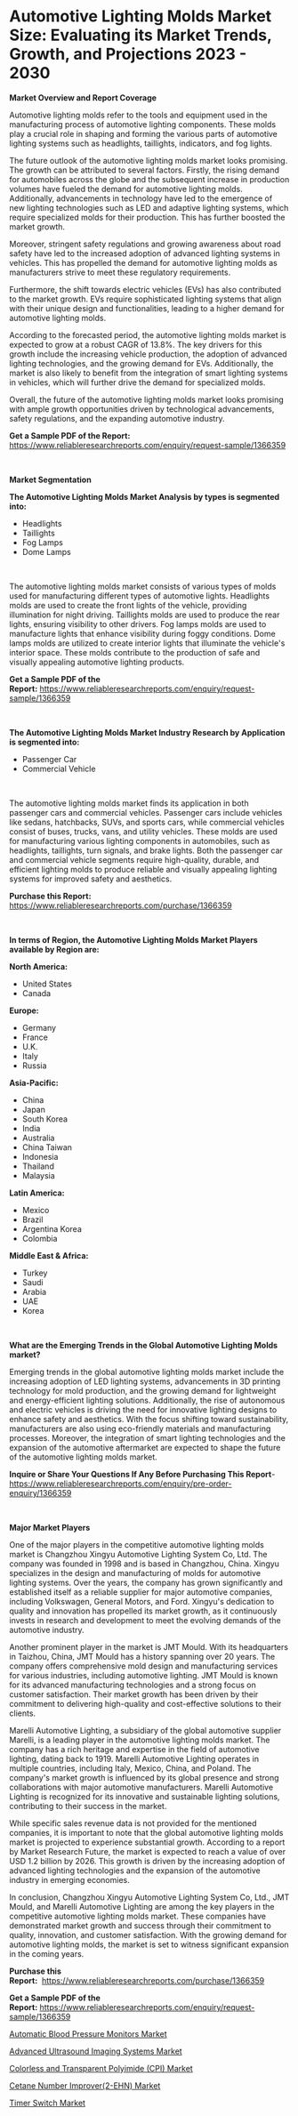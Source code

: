 <p><h1>Automotive Lighting Molds Market Size: Evaluating its Market Trends, Growth, and Projections 2023 - 2030</h1></p><p><strong>Market Overview and Report Coverage</strong></p>
<p><p>Automotive lighting molds refer to the tools and equipment used in the manufacturing process of automotive lighting components. These molds play a crucial role in shaping and forming the various parts of automotive lighting systems such as headlights, taillights, indicators, and fog lights.</p><p>The future outlook of the automotive lighting molds market looks promising. The growth can be attributed to several factors. Firstly, the rising demand for automobiles across the globe and the subsequent increase in production volumes have fueled the demand for automotive lighting molds. Additionally, advancements in technology have led to the emergence of new lighting technologies such as LED and adaptive lighting systems, which require specialized molds for their production. This has further boosted the market growth.</p><p>Moreover, stringent safety regulations and growing awareness about road safety have led to the increased adoption of advanced lighting systems in vehicles. This has propelled the demand for automotive lighting molds as manufacturers strive to meet these regulatory requirements.</p><p>Furthermore, the shift towards electric vehicles (EVs) has also contributed to the market growth. EVs require sophisticated lighting systems that align with their unique design and functionalities, leading to a higher demand for automotive lighting molds.</p><p>According to the forecasted period, the automotive lighting molds market is expected to grow at a robust CAGR of 13.8%. The key drivers for this growth include the increasing vehicle production, the adoption of advanced lighting technologies, and the growing demand for EVs. Additionally, the market is also likely to benefit from the integration of smart lighting systems in vehicles, which will further drive the demand for specialized molds.</p><p>Overall, the future of the automotive lighting molds market looks promising with ample growth opportunities driven by technological advancements, safety regulations, and the expanding automotive industry.</p></p>
<p><strong>Get a Sample PDF of the Report:</strong> <a href="https://www.reliableresearchreports.com/enquiry/request-sample/1366359">https://www.reliableresearchreports.com/enquiry/request-sample/1366359</a></p>
<p>&nbsp;</p>
<p><strong>Market Segmentation</strong></p>
<p><strong>The Automotive Lighting Molds Market Analysis by types is segmented into:</strong></p>
<p><ul><li>Headlights</li><li>Taillights</li><li>Fog Lamps</li><li>Dome Lamps</li></ul></p>
<p>&nbsp;</p>
<p><p>The automotive lighting molds market consists of various types of molds used for manufacturing different types of automotive lights. Headlights molds are used to create the front lights of the vehicle, providing illumination for night driving. Taillights molds are used to produce the rear lights, ensuring visibility to other drivers. Fog lamps molds are used to manufacture lights that enhance visibility during foggy conditions. Dome lamps molds are utilized to create interior lights that illuminate the vehicle's interior space. These molds contribute to the production of safe and visually appealing automotive lighting products.</p></p>
<p><strong>Get a Sample PDF of the Report:</strong>&nbsp;<a href="https://www.reliableresearchreports.com/enquiry/request-sample/1366359">https://www.reliableresearchreports.com/enquiry/request-sample/1366359</a></p>
<p>&nbsp;</p>
<p><strong>The Automotive Lighting Molds Market Industry Research by Application is segmented into:</strong></p>
<p><ul><li>Passenger Car</li><li>Commercial Vehicle</li></ul></p>
<p>&nbsp;</p>
<p><p>The automotive lighting molds market finds its application in both passenger cars and commercial vehicles. Passenger cars include vehicles like sedans, hatchbacks, SUVs, and sports cars, while commercial vehicles consist of buses, trucks, vans, and utility vehicles. These molds are used for manufacturing various lighting components in automobiles, such as headlights, taillights, turn signals, and brake lights. Both the passenger car and commercial vehicle segments require high-quality, durable, and efficient lighting molds to produce reliable and visually appealing lighting systems for improved safety and aesthetics.</p></p>
<p><strong>Purchase this Report:</strong>&nbsp; <a href="https://www.reliableresearchreports.com/purchase/1366359">https://www.reliableresearchreports.com/purchase/1366359</a></p>
<p>&nbsp;</p>
<p><strong>In terms of Region, the Automotive Lighting Molds Market Players available by Region are:</strong></p>
<p>
    <p> <strong> North America: </strong>
        <ul>
            <li>United States</li>
            <li>Canada</li>
        </ul>
        </p> 
    <p> <strong> Europe: </strong>
        <ul>
            <li>Germany</li>
            <li>France</li>
            <li>U.K.</li>
            <li>Italy</li>
            <li>Russia</li>
        </ul>
        </p> 
    <p> <strong> Asia-Pacific: </strong>
        <ul>
            <li>China</li>
            <li>Japan</li>
            <li>South Korea</li>
            <li>India</li>
            <li>Australia</li>
            <li>China Taiwan</li>
            <li>Indonesia</li>
            <li>Thailand</li>
            <li>Malaysia</li>
        </ul>
        </p> 
    <p> <strong> Latin America: </strong>
        <ul>
            <li>Mexico</li>
            <li>Brazil</li>
            <li>Argentina Korea</li>
            <li>Colombia</li>
        </ul>
        </p> 
    <p> <strong> Middle East & Africa: </strong>
        <ul>
            <li>Turkey</li>
            <li>Saudi</li>
            <li>Arabia</li>
            <li>UAE</li>
            <li>Korea</li>
        </ul>
    </p>
    </p>
<p>&nbsp;</p>
<p><strong>What are the Emerging Trends in the Global Automotive Lighting Molds market?</strong></p>
<p><p>Emerging trends in the global automotive lighting molds market include the increasing adoption of LED lighting systems, advancements in 3D printing technology for mold production, and the growing demand for lightweight and energy-efficient lighting solutions. Additionally, the rise of autonomous and electric vehicles is driving the need for innovative lighting designs to enhance safety and aesthetics. With the focus shifting toward sustainability, manufacturers are also using eco-friendly materials and manufacturing processes. Moreover, the integration of smart lighting technologies and the expansion of the automotive aftermarket are expected to shape the future of the automotive lighting molds market.</p></p>
<p><strong>Inquire or Share Your Questions If Any Before Purchasing This Report</strong>- <a href="https://www.reliableresearchreports.com/enquiry/pre-order-enquiry/1366359">https://www.reliableresearchreports.com/enquiry/pre-order-enquiry/1366359</a></p>
<p>&nbsp;</p>
<p><strong>Major Market Players</strong></p>
<p><p>One of the major players in the competitive automotive lighting molds market is Changzhou Xingyu Automotive Lighting System Co, Ltd. The company was founded in 1998 and is based in Changzhou, China. Xingyu specializes in the design and manufacturing of molds for automotive lighting systems. Over the years, the company has grown significantly and established itself as a reliable supplier for major automotive companies, including Volkswagen, General Motors, and Ford. Xingyu's dedication to quality and innovation has propelled its market growth, as it continuously invests in research and development to meet the evolving demands of the automotive industry.</p><p>Another prominent player in the market is JMT Mould. With its headquarters in Taizhou, China, JMT Mould has a history spanning over 20 years. The company offers comprehensive mold design and manufacturing services for various industries, including automotive lighting. JMT Mould is known for its advanced manufacturing technologies and a strong focus on customer satisfaction. Their market growth has been driven by their commitment to delivering high-quality and cost-effective solutions to their clients.</p><p>Marelli Automotive Lighting, a subsidiary of the global automotive supplier Marelli, is a leading player in the automotive lighting molds market. The company has a rich heritage and expertise in the field of automotive lighting, dating back to 1919. Marelli Automotive Lighting operates in multiple countries, including Italy, Mexico, China, and Poland. The company's market growth is influenced by its global presence and strong collaborations with major automotive manufacturers. Marelli Automotive Lighting is recognized for its innovative and sustainable lighting solutions, contributing to their success in the market.</p><p>While specific sales revenue data is not provided for the mentioned companies, it is important to note that the global automotive lighting molds market is projected to experience substantial growth. According to a report by Market Research Future, the market is expected to reach a value of over USD 1.2 billion by 2026. This growth is driven by the increasing adoption of advanced lighting technologies and the expansion of the automotive industry in emerging economies.</p><p>In conclusion, Changzhou Xingyu Automotive Lighting System Co, Ltd., JMT Mould, and Marelli Automotive Lighting are among the key players in the competitive automotive lighting molds market. These companies have demonstrated market growth and success through their commitment to quality, innovation, and customer satisfaction. With the growing demand for automotive lighting molds, the market is set to witness significant expansion in the coming years.</p></p>
<p><strong>Purchase this Report:</strong>&nbsp;&nbsp;<a href="https://www.reliableresearchreports.com/purchase/1366359">https://www.reliableresearchreports.com/purchase/1366359</a></p>
<p></p>
<p><strong>Get a Sample PDF of the Report:</strong>&nbsp;<a href="https://www.reliableresearchreports.com/enquiry/request-sample/1366359">https://www.reliableresearchreports.com/enquiry/request-sample/1366359</a></p>
<p><p><a href="https://medium.com/@siennaferry2023/automatic-blood-pressure-monitors-market-size-cagr-trends-2024-2030-80e2ced9a44b">Automatic Blood Pressure Monitors Market</a></p><p><a href="https://medium.com/@marcoslemke2023/advanced-ultrasound-imaging-systems-market-size-cagr-trends-2024-2030-65018df3e299">Advanced Ultrasound Imaging Systems Market</a></p><p><a href="https://github.com/ChiragRp1/Market-Research-Report-List-1/blob/main/colorless-and-transparent-polyimide-cpi-market.md">Colorless and Transparent Polyimide (CPI) Market</a></p><p><a href="https://issuu.com/reportprime-2/docs/cetane-number-improver2-ehn-market-size-2030.pptx?fr=xKAE9_zU1NQ">Cetane Number Improver(2-EHN) Market</a></p><p><a href="https://www.linkedin.com/pulse/timer-switch-market-size-share-amp-trends-analysis-report-dijre/">Timer Switch Market</a></p></p>